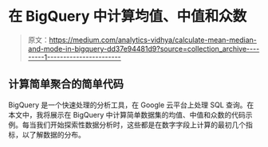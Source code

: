 # 在 BigQuery 中计算均值、中值和众数

> 原文：<https://medium.com/analytics-vidhya/calculate-mean-median-and-mode-in-bigquery-dd37e94481d9?source=collection_archive---------1----------------------->

## 计算简单聚合的简单代码

BigQuery 是一个快速处理的分析工具，在 Google 云平台上处理 SQL 查询。在本文中，我将展示在 BigQuery 中计算简单数据集的均值、中值和众数的代码示例。每当我们开始探索性数据分析时，这些都是在数字字段上计算的最初几个指标，以了解数据的分布。